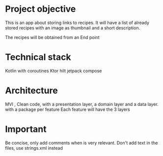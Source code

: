 # Project objective

This is an app about storing links to recipes. It will have a list of already stored recipes with 
an image as thumbnail and a short description.

The recipes will be obtained from an End point

# Technical stack

Kotlin with coroutines
Ktor 
hilt
jetpack compose

# Architecture

MVI , Clean code, with a presentation layer, a domain layer and a data layer. with a package per feature
Each feature will have the 3 layers

# Important

Be concise, only add comments when is very relevant.
Don't add text in the files, use strings.xml instead

